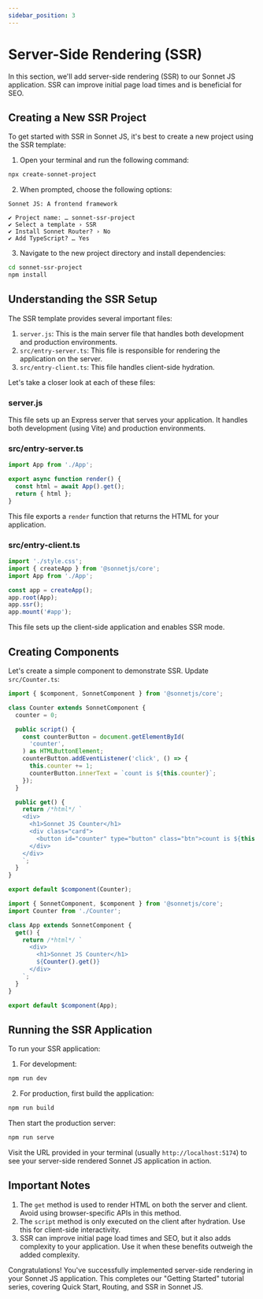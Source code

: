```yaml
---
sidebar_position: 3
---
```


# Server-Side Rendering (SSR)

In this section, we'll add server-side rendering (SSR) to our Sonnet JS application. SSR can improve initial page load times and is beneficial for SEO.

## Creating a New SSR Project

To get started with SSR in Sonnet JS, it's best to create a new project using the SSR template:

1. Open your terminal and run the following command:

```bash
npx create-sonnet-project
```

2. When prompted, choose the following options:

```
Sonnet JS: A frontend framework

✔ Project name: … sonnet-ssr-project
✔ Select a template › SSR
✔ Install Sonnet Router? › No
✔ Add TypeScript? … Yes
```

3. Navigate to the new project directory and install dependencies:

```bash
cd sonnet-ssr-project
npm install
```

## Understanding the SSR Setup

The SSR template provides several important files:

1. `server.js`: This is the main server file that handles both development and production environments.
2. `src/entry-server.ts`: This file is responsible for rendering the application on the server.
3. `src/entry-client.ts`: This file handles client-side hydration.

Let's take a closer look at each of these files:

### server.js

This file sets up an Express server that serves your application. It handles both development (using Vite) and production environments.

### src/entry-server.ts

```typescript title="src/entry-server.ts"
import App from './App';

export async function render() {
  const html = await App().get();
  return { html };
}
```

This file exports a `render` function that returns the HTML for your application.

### src/entry-client.ts

```typescript title="src/entry-client.ts"
import './style.css';
import { createApp } from '@sonnetjs/core';
import App from './App';

const app = createApp();
app.root(App);
app.ssr();
app.mount('#app');
```

This file sets up the client-side application and enables SSR mode.

## Creating Components

Let's create a simple component to demonstrate SSR. Update `src/Counter.ts`:

```typescript title="src/Counter.ts"
import { $component, SonnetComponent } from '@sonnetjs/core';

class Counter extends SonnetComponent {
  counter = 0;

  public script() {
    const counterButton = document.getElementById(
      'counter',
    ) as HTMLButtonElement;
    counterButton.addEventListener('click', () => {
      this.counter += 1;
      counterButton.innerText = `count is ${this.counter}`;
    });
  }

  public get() {
    return /*html*/ `
    <div>
      <h1>Sonnet JS Counter</h1>
      <div class="card">
        <button id="counter" type="button" class="btn">count is ${this.counter}</button>
      </div>
    </div>
    `;
  }
}

export default $component(Counter);
```

```typescript title="src/App.ts"
import { SonnetComponent, $component } from '@sonnetjs/core';
import Counter from './Counter';

class App extends SonnetComponent {
  get() {
    return /*html*/ `
      <div>
        <h1>Sonnet JS Counter</h1>
        ${Counter().get()}
      </div>
    `;
  }
}

export default $component(App);
```

## Running the SSR Application

To run your SSR application:

1. For development:

```bash
npm run dev
```

2. For production, first build the application:

```bash
npm run build
```

Then start the production server:

```bash
npm run serve
```

Visit the URL provided in your terminal (usually `http://localhost:5174`) to see your server-side rendered Sonnet JS application in action.

## Important Notes

1. The `get` method is used to render HTML on both the server and client. Avoid using browser-specific APIs in this method.
2. The `script` method is only executed on the client after hydration. Use this for client-side interactivity.
3. SSR can improve initial page load times and SEO, but it also adds complexity to your application. Use it when these benefits outweigh the added complexity.

Congratulations! You've successfully implemented server-side rendering in your Sonnet JS application. This completes our "Getting Started" tutorial series, covering Quick Start, Routing, and SSR in Sonnet JS.